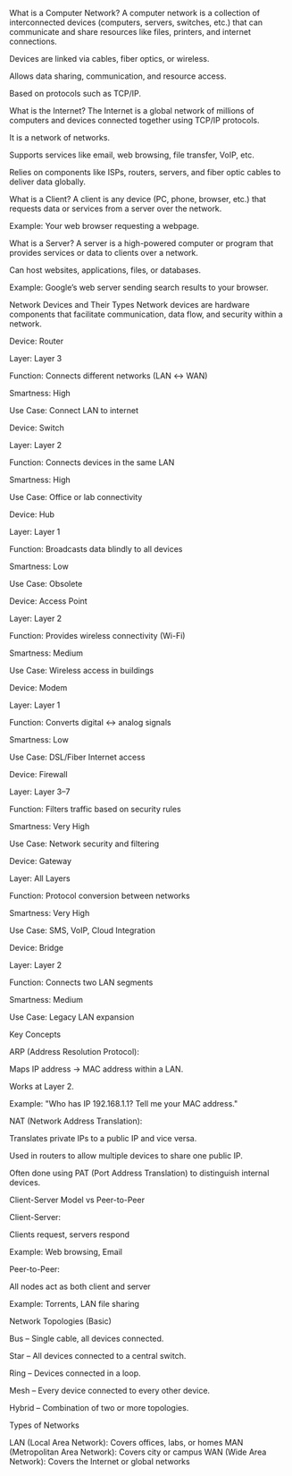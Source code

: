 What is a Computer Network?
A computer network is a collection of interconnected devices (computers, servers, switches, etc.) that can communicate and share resources like files, printers, and internet connections.

Devices are linked via cables, fiber optics, or wireless.

Allows data sharing, communication, and resource access.

Based on protocols such as TCP/IP.

What is the Internet?
The Internet is a global network of millions of computers and devices connected together using TCP/IP protocols.

It is a network of networks.

Supports services like email, web browsing, file transfer, VoIP, etc.

Relies on components like ISPs, routers, servers, and fiber optic cables to deliver data globally.

What is a Client?
A client is any device (PC, phone, browser, etc.) that requests data or services from a server over the network.

Example: Your web browser requesting a webpage.

What is a Server?
A server is a high-powered computer or program that provides services or data to clients over a network.

Can host websites, applications, files, or databases.

Example: Google’s web server sending search results to your browser.

Network Devices and Their Types
Network devices are hardware components that facilitate communication, data flow, and security within a network.

Device: Router

Layer: Layer 3

Function: Connects different networks (LAN ↔ WAN)

Smartness: High

Use Case: Connect LAN to internet

Device: Switch

Layer: Layer 2

Function: Connects devices in the same LAN

Smartness: High

Use Case: Office or lab connectivity

Device: Hub

Layer: Layer 1

Function: Broadcasts data blindly to all devices

Smartness: Low

Use Case: Obsolete

Device: Access Point

Layer: Layer 2

Function: Provides wireless connectivity (Wi-Fi)

Smartness: Medium

Use Case: Wireless access in buildings

Device: Modem

Layer: Layer 1

Function: Converts digital ↔ analog signals

Smartness: Low

Use Case: DSL/Fiber Internet access

Device: Firewall

Layer: Layer 3–7

Function: Filters traffic based on security rules

Smartness: Very High

Use Case: Network security and filtering

Device: Gateway

Layer: All Layers

Function: Protocol conversion between networks

Smartness: Very High

Use Case: SMS, VoIP, Cloud Integration

Device: Bridge

Layer: Layer 2

Function: Connects two LAN segments

Smartness: Medium

Use Case: Legacy LAN expansion

Key Concepts

ARP (Address Resolution Protocol):

Maps IP address → MAC address within a LAN.

Works at Layer 2.

Example: "Who has IP 192.168.1.1? Tell me your MAC address."

NAT (Network Address Translation):

Translates private IPs to a public IP and vice versa.

Used in routers to allow multiple devices to share one public IP.

Often done using PAT (Port Address Translation) to distinguish internal devices.

Client-Server Model vs Peer-to-Peer

Client-Server:

Clients request, servers respond

Example: Web browsing, Email

Peer-to-Peer:

All nodes act as both client and server

Example: Torrents, LAN file sharing

Network Topologies (Basic)

Bus – Single cable, all devices connected.

Star – All devices connected to a central switch.

Ring – Devices connected in a loop.

Mesh – Every device connected to every other device.

Hybrid – Combination of two or more topologies.

Types of Networks

LAN (Local Area Network): Covers offices, labs, or homes
MAN (Metropolitan Area Network): Covers city or campus
WAN (Wide Area Network): Covers the Internet or global networks